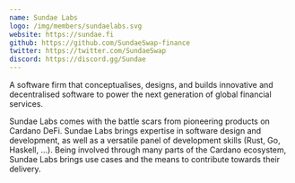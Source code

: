 ```yaml
---
name: Sundae Labs
logo: /img/members/sundaelabs.svg
website: https://sundae.fi
github: https://github.com/SundaeSwap-finance
twitter: https://twitter.com/SundaeSwap
discord: https://discord.gg/Sundae
---
```


A software firm that conceptualises, designs, and builds innovative and decentralised software to power the next generation of global financial services.

Sundae Labs comes with the battle scars from pioneering products on Cardano DeFi. Sundae Labs brings expertise in software design and development, as well as a versatile panel of development skills (Rust, Go, Haskell, ...). Being involved through many parts of the Cardano ecosystem, Sundae Labs brings use cases and the means to contribute towards their delivery.
